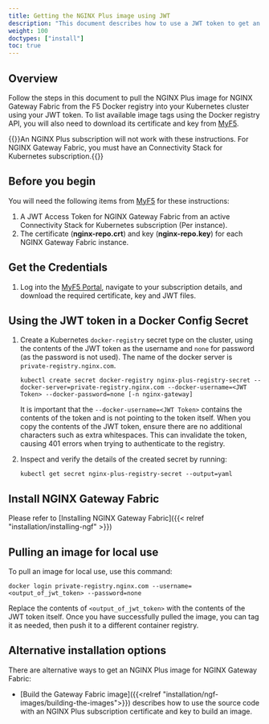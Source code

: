 ```yaml
---
title: Getting the NGINX Plus image using JWT
description: "This document describes how to use a JWT token to get an NGINX Plus image for NGINX Gateway Fabric from the F5 Docker registry."
weight: 100
doctypes: ["install"]
toc: true
---
```


## Overview

Follow the steps in this document to pull the NGINX Plus image for NGINX Gateway Fabric from the F5 Docker registry into your Kubernetes cluster using your JWT token. To list available image tags using the Docker registry API, you will also need to download its certificate and key from [MyF5](https://my.f5.com).

{{<important>}}An NGINX Plus subscription will not work with these instructions. For NGINX Gateway Fabric, you must have an Connectivity Stack for Kubernetes subscription.{{</important>}}

## Before you begin

You will need the following items from [MyF5](https://my.f5.com) for these instructions:

1. A JWT Access Token for NGINX Gateway Fabric from an active Connectivity Stack for Kubernetes subscription (Per instance).
1. The certificate (**nginx-repo.crt**) and key (**nginx-repo.key**) for each NGINX Gateway Fabric instance.

## Get the Credentials

1. Log into the [MyF5 Portal](https://my.f5.com/), navigate to your subscription details, and download the required certificate, key and JWT files.

## Using the JWT token in a Docker Config Secret

1. Create a Kubernetes `docker-registry` secret type on the cluster, using the contents of the JWT token as the username and `none` for password (as the password is not used).  The name of the docker server is `private-registry.nginx.com`.

    ```shell
    kubectl create secret docker-registry nginx-plus-registry-secret --docker-server=private-registry.nginx.com --docker-username=<JWT Token> --docker-password=none [-n nginx-gateway]
    ```

   It is important that the `--docker-username=<JWT Token>` contains the contents of the token and is not pointing to the token itself. When you copy the contents of the JWT token, ensure there are no additional characters such as extra whitespaces. This can invalidate the token, causing 401 errors when trying to authenticate to the registry.

1. Inspect and verify the details of the created secret by running:

    ```shell
    kubectl get secret nginx-plus-registry-secret --output=yaml
    ```


## Install NGINX Gateway Fabric

Please refer to [Installing NGINX Gateway Fabric]({{< relref "installation/installing-ngf" >}})


## Pulling an image for local use

To pull an image for local use, use this command:

```shell
docker login private-registry.nginx.com --username=<output_of_jwt_token> --password=none
```

Replace the contents of `<output_of_jwt_token>` with the contents of the JWT token itself.
Once you have successfully pulled the image, you can tag it as needed, then push it to a different container registry.


## Alternative installation options

There are alternative ways to get an NGINX Plus image for NGINX Gateway Fabric:

- [Build the Gateway Fabric image]({{<relref "installation/ngf-images/building-the-images">}}) describes how to use the source code with an NGINX Plus subscription certificate and key to build an image.
